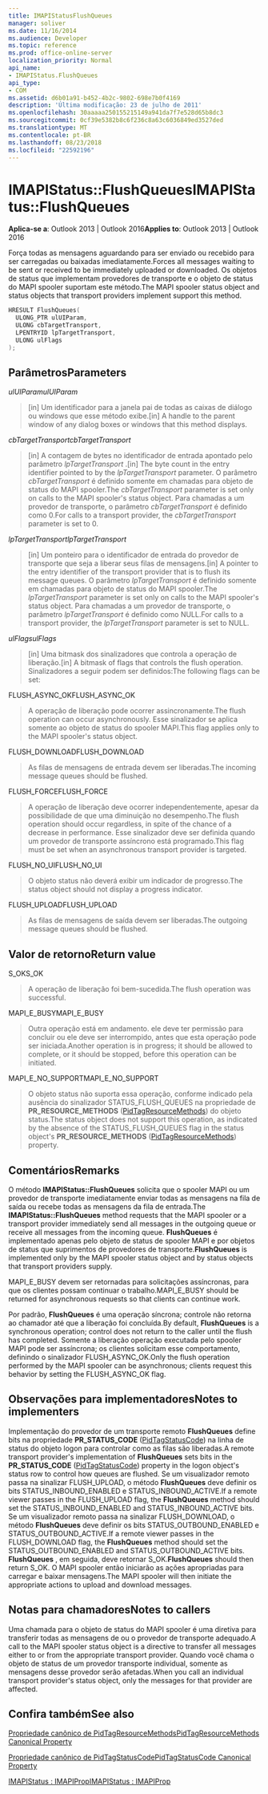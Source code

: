```yaml
---
title: IMAPIStatusFlushQueues
manager: soliver
ms.date: 11/16/2014
ms.audience: Developer
ms.topic: reference
ms.prod: office-online-server
localization_priority: Normal
api_name:
- IMAPIStatus.FlushQueues
api_type:
- COM
ms.assetid: d6b01a91-b452-4b2c-9802-698e7b0f4169
description: 'Última modificação: 23 de julho de 2011'
ms.openlocfilehash: 30aaaaa250155215149a941da7f7e528d65b8dc3
ms.sourcegitcommit: 0cf39e5382b8c6f236c8a63c6036849ed3527ded
ms.translationtype: MT
ms.contentlocale: pt-BR
ms.lasthandoff: 08/23/2018
ms.locfileid: "22592196"
---
```

# <a name="imapistatusflushqueues"></a><span data-ttu-id="51919-103">IMAPIStatus::FlushQueues</span><span class="sxs-lookup"><span data-stu-id="51919-103">IMAPIStatus::FlushQueues</span></span>

  
  
<span data-ttu-id="51919-104">**Aplica-se a**: Outlook 2013 | Outlook 2016</span><span class="sxs-lookup"><span data-stu-id="51919-104">**Applies to**: Outlook 2013 | Outlook 2016</span></span> 
  
<span data-ttu-id="51919-105">Força todas as mensagens aguardando para ser enviado ou recebido para ser carregadas ou baixadas imediatamente.</span><span class="sxs-lookup"><span data-stu-id="51919-105">Forces all messages waiting to be sent or received to be immediately uploaded or downloaded.</span></span> <span data-ttu-id="51919-106">Os objetos de status que implementam provedores de transporte e o objeto de status do MAPI spooler suportam este método.</span><span class="sxs-lookup"><span data-stu-id="51919-106">The MAPI spooler status object and status objects that transport providers implement support this method.</span></span>
  
```cpp
HRESULT FlushQueues(
  ULONG_PTR ulUIParam,
  ULONG cbTargetTransport,
  LPENTRYID lpTargetTransport,
  ULONG ulFlags
);
```

## <a name="parameters"></a><span data-ttu-id="51919-107">Parâmetros</span><span class="sxs-lookup"><span data-stu-id="51919-107">Parameters</span></span>

 <span data-ttu-id="51919-108">_ulUIParam_</span><span class="sxs-lookup"><span data-stu-id="51919-108">_ulUIParam_</span></span>
  
> <span data-ttu-id="51919-109">[in] Um identificador para a janela pai de todas as caixas de diálogo ou windows que esse método exibe.</span><span class="sxs-lookup"><span data-stu-id="51919-109">[in] A handle to the parent window of any dialog boxes or windows that this method displays.</span></span>
    
 <span data-ttu-id="51919-110">_cbTargetTransport_</span><span class="sxs-lookup"><span data-stu-id="51919-110">_cbTargetTransport_</span></span>
  
> <span data-ttu-id="51919-111">[in] A contagem de bytes no identificador de entrada apontado pelo parâmetro _lpTargetTransport_ .</span><span class="sxs-lookup"><span data-stu-id="51919-111">[in] The byte count in the entry identifier pointed to by the  _lpTargetTransport_ parameter.</span></span> <span data-ttu-id="51919-112">O parâmetro _cbTargetTransport_ é definido somente em chamadas para objeto de status do MAPI spooler.</span><span class="sxs-lookup"><span data-stu-id="51919-112">The  _cbTargetTransport_ parameter is set only on calls to the MAPI spooler's status object.</span></span> <span data-ttu-id="51919-113">Para chamadas a um provedor de transporte, o parâmetro _cbTargetTransport_ é definido como 0.</span><span class="sxs-lookup"><span data-stu-id="51919-113">For calls to a transport provider, the  _cbTargetTransport_ parameter is set to 0.</span></span> 
    
 <span data-ttu-id="51919-114">_lpTargetTransport_</span><span class="sxs-lookup"><span data-stu-id="51919-114">_lpTargetTransport_</span></span>
  
> <span data-ttu-id="51919-115">[in] Um ponteiro para o identificador de entrada do provedor de transporte que seja a liberar seus filas de mensagens.</span><span class="sxs-lookup"><span data-stu-id="51919-115">[in] A pointer to the entry identifier of the transport provider that is to flush its message queues.</span></span> <span data-ttu-id="51919-116">O parâmetro _lpTargetTransport_ é definido somente em chamadas para objeto de status do MAPI spooler.</span><span class="sxs-lookup"><span data-stu-id="51919-116">The  _lpTargetTransport_ parameter is set only on calls to the MAPI spooler's status object.</span></span> <span data-ttu-id="51919-117">Para chamadas a um provedor de transporte, o parâmetro _lpTargetTransport_ é definido como NULL.</span><span class="sxs-lookup"><span data-stu-id="51919-117">For calls to a transport provider, the  _lpTargetTransport_ parameter is set to NULL.</span></span> 
    
 <span data-ttu-id="51919-118">_ulFlags_</span><span class="sxs-lookup"><span data-stu-id="51919-118">_ulFlags_</span></span>
  
> <span data-ttu-id="51919-119">[in] Uma bitmask dos sinalizadores que controla a operação de liberação.</span><span class="sxs-lookup"><span data-stu-id="51919-119">[in] A bitmask of flags that controls the flush operation.</span></span> <span data-ttu-id="51919-120">Sinalizadores a seguir podem ser definidos:</span><span class="sxs-lookup"><span data-stu-id="51919-120">The following flags can be set:</span></span>
    
<span data-ttu-id="51919-121">FLUSH_ASYNC_OK</span><span class="sxs-lookup"><span data-stu-id="51919-121">FLUSH_ASYNC_OK</span></span> 
  
> <span data-ttu-id="51919-122">A operação de liberação pode ocorrer assincronamente.</span><span class="sxs-lookup"><span data-stu-id="51919-122">The flush operation can occur asynchronously.</span></span> <span data-ttu-id="51919-123">Esse sinalizador se aplica somente ao objeto de status do spooler MAPI.</span><span class="sxs-lookup"><span data-stu-id="51919-123">This flag applies only to the MAPI spooler's status object.</span></span> 
    
<span data-ttu-id="51919-124">FLUSH_DOWNLOAD</span><span class="sxs-lookup"><span data-stu-id="51919-124">FLUSH_DOWNLOAD</span></span> 
  
> <span data-ttu-id="51919-125">As filas de mensagens de entrada devem ser liberadas.</span><span class="sxs-lookup"><span data-stu-id="51919-125">The incoming message queues should be flushed.</span></span>
    
<span data-ttu-id="51919-126">FLUSH_FORCE</span><span class="sxs-lookup"><span data-stu-id="51919-126">FLUSH_FORCE</span></span> 
  
> <span data-ttu-id="51919-127">A operação de liberação deve ocorrer independentemente, apesar da possibilidade de que uma diminuição no desempenho.</span><span class="sxs-lookup"><span data-stu-id="51919-127">The flush operation should occur regardless, in spite of the chance of a decrease in performance.</span></span> <span data-ttu-id="51919-128">Esse sinalizador deve ser definida quando um provedor de transporte assíncrono está programado.</span><span class="sxs-lookup"><span data-stu-id="51919-128">This flag must be set when an asynchronous transport provider is targeted.</span></span>
    
<span data-ttu-id="51919-129">FLUSH_NO_UI</span><span class="sxs-lookup"><span data-stu-id="51919-129">FLUSH_NO_UI</span></span> 
  
> <span data-ttu-id="51919-130">O objeto status não deverá exibir um indicador de progresso.</span><span class="sxs-lookup"><span data-stu-id="51919-130">The status object should not display a progress indicator.</span></span>
    
<span data-ttu-id="51919-131">FLUSH_UPLOAD</span><span class="sxs-lookup"><span data-stu-id="51919-131">FLUSH_UPLOAD</span></span> 
  
> <span data-ttu-id="51919-132">As filas de mensagens de saída devem ser liberadas.</span><span class="sxs-lookup"><span data-stu-id="51919-132">The outgoing message queues should be flushed.</span></span>
    
## <a name="return-value"></a><span data-ttu-id="51919-133">Valor de retorno</span><span class="sxs-lookup"><span data-stu-id="51919-133">Return value</span></span>

<span data-ttu-id="51919-134">S_OK</span><span class="sxs-lookup"><span data-stu-id="51919-134">S_OK</span></span> 
  
> <span data-ttu-id="51919-135">A operação de liberação foi bem-sucedida.</span><span class="sxs-lookup"><span data-stu-id="51919-135">The flush operation was successful.</span></span>
    
<span data-ttu-id="51919-136">MAPI_E_BUSY</span><span class="sxs-lookup"><span data-stu-id="51919-136">MAPI_E_BUSY</span></span> 
  
> <span data-ttu-id="51919-137">Outra operação está em andamento. ele deve ter permissão para concluir ou ele deve ser interrompido, antes que esta operação pode ser iniciada.</span><span class="sxs-lookup"><span data-stu-id="51919-137">Another operation is in progress; it should be allowed to complete, or it should be stopped, before this operation can be initiated.</span></span>
    
<span data-ttu-id="51919-138">MAPI_E_NO_SUPPORT</span><span class="sxs-lookup"><span data-stu-id="51919-138">MAPI_E_NO_SUPPORT</span></span> 
  
> <span data-ttu-id="51919-139">O objeto status não suporta essa operação, conforme indicado pela ausência do sinalizador STATUS_FLUSH_QUEUES na propriedade de **PR_RESOURCE_METHODS** ([PidTagResourceMethods](pidtagresourcemethods-canonical-property.md)) do objeto status.</span><span class="sxs-lookup"><span data-stu-id="51919-139">The status object does not support this operation, as indicated by the absence of the STATUS_FLUSH_QUEUES flag in the status object's **PR_RESOURCE_METHODS** ([PidTagResourceMethods](pidtagresourcemethods-canonical-property.md)) property.</span></span>
    
## <a name="remarks"></a><span data-ttu-id="51919-140">Comentários</span><span class="sxs-lookup"><span data-stu-id="51919-140">Remarks</span></span>

<span data-ttu-id="51919-141">O método **IMAPIStatus::FlushQueues** solicita que o spooler MAPI ou um provedor de transporte imediatamente enviar todas as mensagens na fila de saída ou recebe todas as mensagens da fila de entrada.</span><span class="sxs-lookup"><span data-stu-id="51919-141">The **IMAPIStatus::FlushQueues** method requests that the MAPI spooler or a transport provider immediately send all messages in the outgoing queue or receive all messages from the incoming queue.</span></span> <span data-ttu-id="51919-142">**FlushQueues** é implementado apenas pelo objeto de status de spooler MAPI e por objetos de status que suprimentos de provedores de transporte.</span><span class="sxs-lookup"><span data-stu-id="51919-142">**FlushQueues** is implemented only by the MAPI spooler status object and by status objects that transport providers supply.</span></span> 
  
<span data-ttu-id="51919-143">MAPI_E_BUSY devem ser retornadas para solicitações assíncronas, para que os clientes possam continuar o trabalho.</span><span class="sxs-lookup"><span data-stu-id="51919-143">MAPI_E_BUSY should be returned for asynchronous requests so that clients can continue work.</span></span> 
  
<span data-ttu-id="51919-144">Por padrão, **FlushQueues** é uma operação síncrona; controle não retorna ao chamador até que a liberação foi concluída.</span><span class="sxs-lookup"><span data-stu-id="51919-144">By default, **FlushQueues** is a synchronous operation; control does not return to the caller until the flush has completed.</span></span> <span data-ttu-id="51919-145">Somente a liberação operação executada pelo spooler MAPI pode ser assíncrona; os clientes solicitam esse comportamento, definindo o sinalizador FLUSH_ASYNC_OK.</span><span class="sxs-lookup"><span data-stu-id="51919-145">Only the flush operation performed by the MAPI spooler can be asynchronous; clients request this behavior by setting the FLUSH_ASYNC_OK flag.</span></span> 
  
## <a name="notes-to-implementers"></a><span data-ttu-id="51919-146">Observações para implementadores</span><span class="sxs-lookup"><span data-stu-id="51919-146">Notes to implementers</span></span>

<span data-ttu-id="51919-147">Implementação do provedor de um transporte remoto **FlushQueues** define bits na propriedade **PR_STATUS_CODE** ([PidTagStatusCode](pidtagstatuscode-canonical-property.md)) na linha de status do objeto logon para controlar como as filas são liberadas.</span><span class="sxs-lookup"><span data-stu-id="51919-147">A remote transport provider's implementation of **FlushQueues** sets bits in the **PR_STATUS_CODE** ([PidTagStatusCode](pidtagstatuscode-canonical-property.md)) property in the logon object's status row to control how queues are flushed.</span></span> <span data-ttu-id="51919-148">Se um visualizador remoto passa na sinalizar FLUSH_UPLOAD, o método **FlushQueues** deve definir os bits STATUS_INBOUND_ENABLED e STATUS_INBOUND_ACTIVE.</span><span class="sxs-lookup"><span data-stu-id="51919-148">If a remote viewer passes in the FLUSH_UPLOAD flag, the **FlushQueues** method should set the STATUS_INBOUND_ENABLED and STATUS_INBOUND_ACTIVE bits.</span></span> <span data-ttu-id="51919-149">Se um visualizador remoto passa na sinalizar FLUSH_DOWNLOAD, o método **FlushQueues** deve definir os bits STATUS_OUTBOUND_ENABLED e STATUS_OUTBOUND_ACTIVE.</span><span class="sxs-lookup"><span data-stu-id="51919-149">If a remote viewer passes in the FLUSH_DOWNLOAD flag, the **FlushQueues** method should set the STATUS_OUTBOUND_ENABLED and STATUS_OUTBOUND_ACTIVE bits.</span></span> <span data-ttu-id="51919-150">**FlushQueues** , em seguida, deve retornar S_OK.</span><span class="sxs-lookup"><span data-stu-id="51919-150">**FlushQueues** should then return S_OK.</span></span> <span data-ttu-id="51919-151">O MAPI spooler então iniciarão as ações apropriadas para carregar e baixar mensagens.</span><span class="sxs-lookup"><span data-stu-id="51919-151">The MAPI spooler will then initiate the appropriate actions to upload and download messages.</span></span> 
  
## <a name="notes-to-callers"></a><span data-ttu-id="51919-152">Notas para chamadores</span><span class="sxs-lookup"><span data-stu-id="51919-152">Notes to callers</span></span>

<span data-ttu-id="51919-153">Uma chamada para o objeto de status do MAPI spooler é uma diretiva para transferir todas as mensagens de ou o provedor de transporte adequado.</span><span class="sxs-lookup"><span data-stu-id="51919-153">A call to the MAPI spooler status object is a directive to transfer all messages either to or from the appropriate transport provider.</span></span> <span data-ttu-id="51919-154">Quando você chama o objeto de status de um provedor transporte individual, somente as mensagens desse provedor serão afetadas.</span><span class="sxs-lookup"><span data-stu-id="51919-154">When you call an individual transport provider's status object, only the messages for that provider are affected.</span></span>
  
## <a name="see-also"></a><span data-ttu-id="51919-155">Confira também</span><span class="sxs-lookup"><span data-stu-id="51919-155">See also</span></span>



[<span data-ttu-id="51919-156">Propriedade canônico de PidTagResourceMethods</span><span class="sxs-lookup"><span data-stu-id="51919-156">PidTagResourceMethods Canonical Property</span></span>](pidtagresourcemethods-canonical-property.md)
  
[<span data-ttu-id="51919-157">Propriedade canônico de PidTagStatusCode</span><span class="sxs-lookup"><span data-stu-id="51919-157">PidTagStatusCode Canonical Property</span></span>](pidtagstatuscode-canonical-property.md)
  
[<span data-ttu-id="51919-158">IMAPIStatus : IMAPIProp</span><span class="sxs-lookup"><span data-stu-id="51919-158">IMAPIStatus : IMAPIProp</span></span>](imapistatusimapiprop.md)

